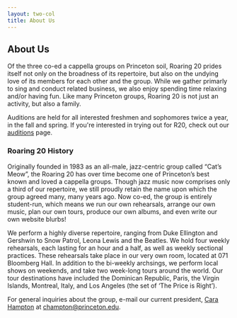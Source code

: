 ```yaml
---
layout: two-col
title: About Us
---
```


## About Us

Of the three co-ed a cappella groups on Princeton soil, Roaring 20
prides itself not only on the broadness of its repertoire, but also on
the undying love of its members for each other and the group. While we
gather primarly to sing and conduct related business, we also enjoy
spending time relaxing and/or having fun. Like many Princeton groups,
Roaring 20 is not just an activity, but also a family.

Auditions are held for all interested freshmen and sophomores twice a
year, in the fall and spring. If you're interested in trying out for
R20, check out our [auditions](/auditions) page.

### Roaring 20 History 

Originally founded in 1983 as an all-male, jazz-centric group called
“Cat’s Meow”, the Roaring 20 has over time become one of Princeton’s
best known and loved a cappella groups. Though jazz music now
comprises only a third of our repertoire, we still proudly retain the
name upon which the group agreed many, many years ago. Now co-ed, the
group is entirely student-run, which means we run our own rehearsals,
arrange our own music, plan our own tours, produce our own albums, and
even write our own website blurbs!

We perform a highly diverse repertoire, ranging from Duke Ellington
and Gershwin to Snow Patrol, Leona Lewis and the Beatles. We hold four
weekly rehearsals, each lasting for an hour and a half, as well as
weekly sectional practices. These rehearsals take place in our very
own room, located at 071 Bloomberg Hall. In addition to the bi-weekly
archsings, we perform local shows on weekends, and take two week-long
tours around the world. Our tour destinations have included the
Dominican Republic, Paris, the Virgin Islands, Montreal, Italy, and
Los Angeles (the set of ‘The Price is Right’).

For general inquiries about the group, e-mail our current president,
[Cara Hampton](/members/cara) at
[champton@princeton.edu](mailto:champton@princeton.edu).
